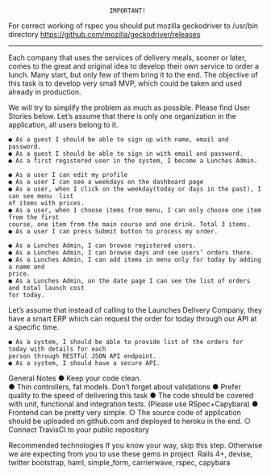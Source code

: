 
								IMPORTANT!
For correct working of rspec you should put mozilla geckodriver to /usr/bin directory
https://github.com/mozilla/geckodriver/releases 
*************************************************************************************


Each company that uses the services of delivery meals, sooner or later, comes to the great and 
original idea to develop their own service to order a lunch. Many start, but only few of them bring 
it to the end. The objective of this task is to develop very small MVP, which could be taken and 
used already in production. 
 
We will try to simplify the problem as much as possible. Please find User Stories below. Let’s 
assume that there is only one organization in the application, all users belong to it. 
 
	● As a guest I should be able to sign up with name, email and password. 
	● As a guest I should be able to sign in with email and password. 
	● As a first registered user in the system, I become a Lunches Admin. 
 
	● As a user I can edit my profile 
	● As a user I can see a weekdays on the dashboard page 
	● As a user, when I click on the weekday(today or days in the past), I can see menu ­ list 
	of items with prices. 
	● As a user, when I choose items from menu, I can only choose one item from the first 
	course, one item from the main course and one drink. Total 3 items. 
	● As a user I can press Submit button to process my order. 
 
	● As a Lunches Admin, I can browse registered users. 
	● As a Lunches Admin, I can browse days and see users’ orders there. 
	● As a Lunches Admin, I can add items in menu only for today by adding a name and 
	price. 
	● As a Lunches Admin, on the date page I can see the list of orders and total launch cost 
	for today.  
 
Let’s assume that instead of calling to the Launches Delivery Company, they have a smart ERP 
which can request the order for today through our API at a specific time.  


	● As a system, I should be able to provide list of the orders for today with details for each 
	person through RESTful JSON API endpoint. 
	● As a system, I should have a secure API. 
General Notes
	● Keep your code clean.  
	● Thin controllers, fat models. Don’t forget about validations 
	● Prefer quality to the speed of delivering this task 
	● The code should be covered with unit, functional and integration tests. (Please use 
	RSpec+Capybara) 
	● Front­end can be pretty very simple. 
○ The source code of application should be uploaded on github.com and deployed to 
heroku in the end. 
○ Connect Travis­CI to your public repository 
 
Recommended technologies
If you know your way, skip this step. ​
Otherwise we are expecting from you to use these gems in 
project ­ Rails 4+, devise, twitter bootstrap, haml, simple_form, carrierwave, rspec, capybara

